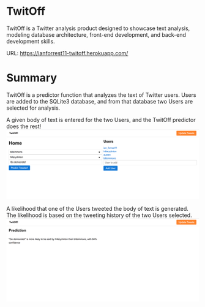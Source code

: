 # TwitOff
TwitOff is a Twitter analysis product designed to showcase text analysis, modeling database architecture, front-end development, and back-end development skills.

URL: https://ianforrest11-twitoff.herokuapp.com/

# Summary
TwitOff is a predictor function that analyzes the text of Twitter users.  Users are added to the SQLite3 database, and from that database two Users are selected for analysis.

A given body of text is entered for the two Users, and the TwitOff predictor does the rest!
![Alt text](images/menu.png?raw=true "Title")

A likelihood that one of the Users tweeted the body of text is generated.  The likelihood is based on the tweeting history of the two Users selected.
![Alt text](images/results.png?raw=true "Title")